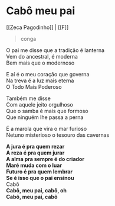 # Cabô meu pai
[[Zeca Pagodinho]] | [[F]]  
> conga

O pai me disse que a tradição é lanterna  
Vem do ancestral, é moderna  
Bem mais que o modernoso  

E aí é o meu coração que governa  
Na treva é a luz mais eterna  
O Todo Mais Poderoso  

Também me disse  
Com aquele jeito orgulhoso  
Que o samba é mais que formoso  
Que ninguém lhe passa a perna  

É a marola que vira o mar furioso  
Netuno misterioso o tesouro das cavernas  

**A jura é pra quem rezar  
A reza é pra quem jurar  
A alma pra sempre é do criador  
Maré muda com o luar  
Futuro é pra quem lembrar  
Se é isso que o pai ensinou**  
Cabô  
**Cabô, meu pai, cabô, oh  
Cabô, meu pai, cabô**  